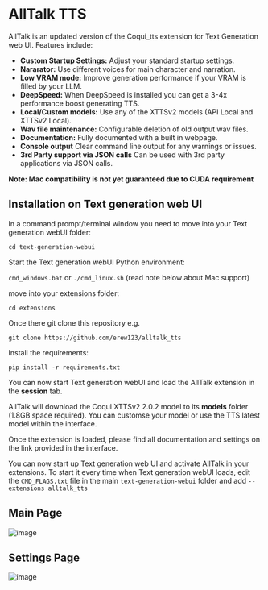 # AllTalk TTS
AllTalk is an updated version of the Coqui_tts extension for Text Generation web UI. Features include:

- **Custom Startup Settings:** Adjust your standard startup settings.
- **Nararator:** Use different voices for main character and narration.
- **Low VRAM mode:** Improve generation performance if your VRAM is filled by your LLM.
- **DeepSpeed:** When DeepSpeed is installed you can get a 3-4x performance boost generating TTS.
- **Local/Custom models:** Use any of the XTTSv2 models (API Local and XTTSv2 Local).
- **Wav file maintenance:** Configurable deletion of old output wav files.
- **Documentation:** Fully documented with a built in webpage.
- **Console output** Clear command line output for any warnings or issues.
- **3rd Party support via JSON calls** Can be used with 3rd party applications via JSON calls.

**Note: Mac compatibility is not yet guaranteed due to CUDA requirement**

## Installation on Text generation web UI
In a command prompt/terminal window you need to move into your Text generation webUI folder:

`cd text-generation-webui`

Start the Text generation webUI Python environment:

`cmd_windows.bat` or `./cmd_linux.sh` (read note below about Mac support)

move into your extensions folder:

`cd extensions`

Once there git clone this repository e.g.

```git clone https://github.com/erew123/alltalk_tts```

Install the requirements:

```pip install -r requirements.txt```

You can now start Text generation webUI and load the AllTalk extension in the **session** tab.

AllTalk will download the Coqui XTTSv2 2.0.2 model to its **models** folder (1.8GB space required). You can customse your model or use the TTS latest model within the interface.

Once the extension is loaded, please find all documentation and settings on the link provided in the interface.

You can now start up Text generation web UI and activate AllTalk in your extensions. To start it every time when Text generation webUI loads, edit the `CMD_FLAGS.txt` file in the main `text-generation-webui` folder and add `--extensions alltalk_tts`

## Main Page
![image](https://github.com/oobabooga/text-generation-webui/assets/35898566/aca0a031-5426-4239-abac-cc3149c4d8c4)

## Settings Page
![image](https://github.com/oobabooga/text-generation-webui/assets/35898566/dbb731c9-761f-4a54-9c30-96839d2bb973)
